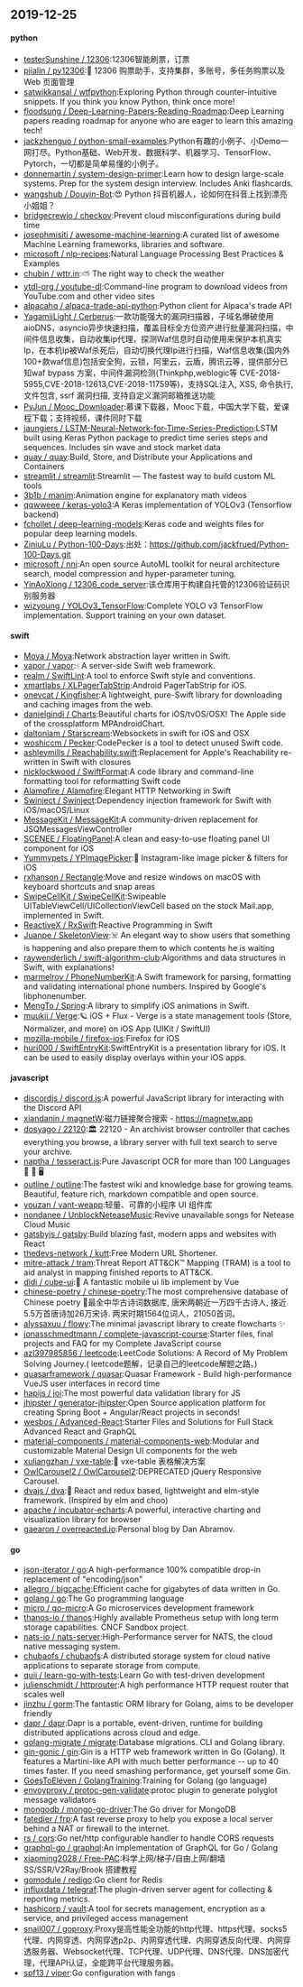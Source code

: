## 2019-12-25

#### python
* [testerSunshine / 12306](https://github.com/testerSunshine/12306):12306智能刷票，订票
* [pjialin / py12306](https://github.com/pjialin/py12306):🚂
12306 购票助手，支持集群，多账号，多任务购票以及 Web 页面管理
* [satwikkansal / wtfpython](https://github.com/satwikkansal/wtfpython):Exploring Python through counter-intuitive snippets. If you think you know Python, think once more!
* [floodsung / Deep-Learning-Papers-Reading-Roadmap](https://github.com/floodsung/Deep-Learning-Papers-Reading-Roadmap):Deep Learning papers reading roadmap for anyone who are eager to learn this amazing tech!
* [jackzhenguo / python-small-examples](https://github.com/jackzhenguo/python-small-examples):Python有趣的小例子、小Demo一网打尽。Python基础、Web开发、数据科学、机器学习、TensorFlow、Pytorch，一切都是简单易懂的小例子。
* [donnemartin / system-design-primer](https://github.com/donnemartin/system-design-primer):Learn how to design large-scale systems. Prep for the system design interview. Includes Anki flashcards.
* [wangshub / Douyin-Bot](https://github.com/wangshub/Douyin-Bot):😍
Python 抖音机器人，论如何在抖音上找到漂亮小姐姐？
* [bridgecrewio / checkov](https://github.com/bridgecrewio/checkov):Prevent cloud misconfigurations during build time
* [josephmisiti / awesome-machine-learning](https://github.com/josephmisiti/awesome-machine-learning):A curated list of awesome Machine Learning frameworks, libraries and software.
* [microsoft / nlp-recipes](https://github.com/microsoft/nlp-recipes):Natural Language Processing Best Practices & Examples
* [chubin / wttr.in](https://github.com/chubin/wttr.in):⛅️
The right way to check the weather
* [ytdl-org / youtube-dl](https://github.com/ytdl-org/youtube-dl):Command-line program to download videos from YouTube.com and other video sites
* [alpacahq / alpaca-trade-api-python](https://github.com/alpacahq/alpaca-trade-api-python):Python client for Alpaca's trade API
* [YagamiiLight / Cerberus](https://github.com/YagamiiLight/Cerberus):一款功能强大的漏洞扫描器，子域名爆破使用aioDNS，asyncio异步快速扫描，覆盖目标全方位资产进行批量漏洞扫描，中间件信息收集，自动收集ip代理，探测Waf信息时自动使用来保护本机真实Ip，在本机Ip被Waf杀死后，自动切换代理Ip进行扫描，Waf信息收集(国内外100+款waf信息)包括安全狗，云锁，阿里云，云盾，腾讯云等，提供部分已知waf bypass 方案，中间件漏洞检测(Thinkphp,weblogic等 CVE-2018-5955,CVE-2018-12613,CVE-2018-11759等)，支持SQL注入, XSS, 命令执行,文件包含, ssrf 漏洞扫描, 支持自定义漏洞邮箱推送功能
* [PyJun / Mooc_Downloader](https://github.com/PyJun/Mooc_Downloader):慕课下载器，Mooc下载，中国大学下载，爱课程下载；支持视频，课件同时下载
* [jaungiers / LSTM-Neural-Network-for-Time-Series-Prediction](https://github.com/jaungiers/LSTM-Neural-Network-for-Time-Series-Prediction):LSTM built using Keras Python package to predict time series steps and sequences. Includes sin wave and stock market data
* [quay / quay](https://github.com/quay/quay):Build, Store, and Distribute your Applications and Containers
* [streamlit / streamlit](https://github.com/streamlit/streamlit):Streamlit — The fastest way to build custom ML tools
* [3b1b / manim](https://github.com/3b1b/manim):Animation engine for explanatory math videos
* [qqwweee / keras-yolo3](https://github.com/qqwweee/keras-yolo3):A Keras implementation of YOLOv3 (Tensorflow backend)
* [fchollet / deep-learning-models](https://github.com/fchollet/deep-learning-models):Keras code and weights files for popular deep learning models.
* [ZiniuLu / Python-100-Days](https://github.com/ZiniuLu/Python-100-Days):出处：https://github.com/jackfrued/Python-100-Days.git
* [microsoft / nni](https://github.com/microsoft/nni):An open source AutoML toolkit for neural architecture search, model compression and hyper-parameter tuning.
* [YinAoXiong / 12306_code_server](https://github.com/YinAoXiong/12306_code_server):该仓库用于构建自托管的12306验证码识别服务器
* [wizyoung / YOLOv3_TensorFlow](https://github.com/wizyoung/YOLOv3_TensorFlow):Complete YOLO v3 TensorFlow implementation. Support training on your own dataset.

#### swift
* [Moya / Moya](https://github.com/Moya/Moya):Network abstraction layer written in Swift.
* [vapor / vapor](https://github.com/vapor/vapor):💧
A server-side Swift web framework.
* [realm / SwiftLint](https://github.com/realm/SwiftLint):A tool to enforce Swift style and conventions.
* [xmartlabs / XLPagerTabStrip](https://github.com/xmartlabs/XLPagerTabStrip):Android PagerTabStrip for iOS.
* [onevcat / Kingfisher](https://github.com/onevcat/Kingfisher):A lightweight, pure-Swift library for downloading and caching images from the web.
* [danielgindi / Charts](https://github.com/danielgindi/Charts):Beautiful charts for iOS/tvOS/OSX! The Apple side of the crossplatform MPAndroidChart.
* [daltoniam / Starscream](https://github.com/daltoniam/Starscream):Websockets in swift for iOS and OSX
* [woshiccm / Pecker](https://github.com/woshiccm/Pecker):CodePecker is a tool to detect unused Swift code.
* [ashleymills / Reachability.swift](https://github.com/ashleymills/Reachability.swift):Replacement for Apple's Reachability re-written in Swift with closures
* [nicklockwood / SwiftFormat](https://github.com/nicklockwood/SwiftFormat):A code library and command-line formatting tool for reformatting Swift code
* [Alamofire / Alamofire](https://github.com/Alamofire/Alamofire):Elegant HTTP Networking in Swift
* [Swinject / Swinject](https://github.com/Swinject/Swinject):Dependency injection framework for Swift with iOS/macOS/Linux
* [MessageKit / MessageKit](https://github.com/MessageKit/MessageKit):A community-driven replacement for JSQMessagesViewController
* [SCENEE / FloatingPanel](https://github.com/SCENEE/FloatingPanel):A clean and easy-to-use floating panel UI component for iOS
* [Yummypets / YPImagePicker](https://github.com/Yummypets/YPImagePicker):📸
Instagram-like image picker & filters for iOS
* [rxhanson / Rectangle](https://github.com/rxhanson/Rectangle):Move and resize windows on macOS with keyboard shortcuts and snap areas
* [SwipeCellKit / SwipeCellKit](https://github.com/SwipeCellKit/SwipeCellKit):Swipeable UITableViewCell/UICollectionViewCell based on the stock Mail.app, implemented in Swift.
* [ReactiveX / RxSwift](https://github.com/ReactiveX/RxSwift):Reactive Programming in Swift
* [Juanpe / SkeletonView](https://github.com/Juanpe/SkeletonView):☠️
An elegant way to show users that something is happening and also prepare them to which contents he is waiting
* [raywenderlich / swift-algorithm-club](https://github.com/raywenderlich/swift-algorithm-club):Algorithms and data structures in Swift, with explanations!
* [marmelroy / PhoneNumberKit](https://github.com/marmelroy/PhoneNumberKit):A Swift framework for parsing, formatting and validating international phone numbers. Inspired by Google's libphonenumber.
* [MengTo / Spring](https://github.com/MengTo/Spring):A library to simplify iOS animations in Swift.
* [muukii / Verge](https://github.com/muukii/Verge):🪐 iOS + Flux - Verge is a state management tools (Store, Normalizer, and more) on iOS App (UIKit / SwiftUI)
* [mozilla-mobile / firefox-ios](https://github.com/mozilla-mobile/firefox-ios):Firefox for iOS
* [huri000 / SwiftEntryKit](https://github.com/huri000/SwiftEntryKit):SwiftEntryKit is a presentation library for iOS. It can be used to easily display overlays within your iOS apps.

#### javascript
* [discordjs / discord.js](https://github.com/discordjs/discord.js):A powerful JavaScript library for interacting with the Discord API
* [xiandanin / magnetW](https://github.com/xiandanin/magnetW):磁力链接聚合搜索 - https://magnetw.app
* [dosyago / 22120](https://github.com/dosyago/22120):🏛
22120 - An archivist browser controller that caches everything you browse, a library server with full text search to serve your archive.
* [naptha / tesseract.js](https://github.com/naptha/tesseract.js):Pure Javascript OCR for more than 100 Languages
📖
🎉
🖥
* [outline / outline](https://github.com/outline/outline):The fastest wiki and knowledge base for growing teams. Beautiful, feature rich, markdown compatible and open source.
* [youzan / vant-weapp](https://github.com/youzan/vant-weapp):轻量、可靠的小程序 UI 组件库
* [nondanee / UnblockNeteaseMusic](https://github.com/nondanee/UnblockNeteaseMusic):Revive unavailable songs for Netease Cloud Music
* [gatsbyjs / gatsby](https://github.com/gatsbyjs/gatsby):Build blazing fast, modern apps and websites with React
* [thedevs-network / kutt](https://github.com/thedevs-network/kutt):Free Modern URL Shortener.
* [mitre-attack / tram](https://github.com/mitre-attack/tram):Threat Report ATT&CK™ Mapping (TRAM) is a tool to aid analyst in mapping finished reports to ATT&CK.
* [didi / cube-ui](https://github.com/didi/cube-ui):🔶
A fantastic mobile ui lib implement by Vue
* [chinese-poetry / chinese-poetry](https://github.com/chinese-poetry/chinese-poetry):The most comprehensive database of Chinese poetry 🧶最全中华古诗词数据库, 唐宋两朝近一万四千古诗人, 接近5.5万首唐诗加26万宋诗. 两宋时期1564位词人，21050首词。
* [alyssaxuu / flowy](https://github.com/alyssaxuu/flowy):The minimal javascript library to create flowcharts
✨
* [jonasschmedtmann / complete-javascript-course](https://github.com/jonasschmedtmann/complete-javascript-course):Starter files, final projects and FAQ for my Complete JavaScript course
* [azl397985856 / leetcode](https://github.com/azl397985856/leetcode):LeetCode Solutions: A Record of My Problem Solving Journey.( leetcode题解，记录自己的leetcode解题之路。)
* [quasarframework / quasar](https://github.com/quasarframework/quasar):Quasar Framework - Build high-performance VueJS user interfaces in record time
* [hapijs / joi](https://github.com/hapijs/joi):The most powerful data validation library for JS
* [jhipster / generator-jhipster](https://github.com/jhipster/generator-jhipster):Open Source application platform for creating Spring Boot + Angular/React projects in seconds!
* [wesbos / Advanced-React](https://github.com/wesbos/Advanced-React):Starter Files and Solutions for Full Stack Advanced React and GraphQL
* [material-components / material-components-web](https://github.com/material-components/material-components-web):Modular and customizable Material Design UI components for the web
* [xuliangzhan / vxe-table](https://github.com/xuliangzhan/vxe-table):🐬
vxe-table 表格解决方案
* [OwlCarousel2 / OwlCarousel2](https://github.com/OwlCarousel2/OwlCarousel2):DEPRECATED jQuery Responsive Carousel.
* [dvajs / dva](https://github.com/dvajs/dva):🌱
React and redux based, lightweight and elm-style framework. (Inspired by elm and choo)
* [apache / incubator-echarts](https://github.com/apache/incubator-echarts):A powerful, interactive charting and visualization library for browser
* [gaearon / overreacted.io](https://github.com/gaearon/overreacted.io):Personal blog by Dan Abramov.

#### go
* [json-iterator / go](https://github.com/json-iterator/go):A high-performance 100% compatible drop-in replacement of "encoding/json"
* [allegro / bigcache](https://github.com/allegro/bigcache):Efficient cache for gigabytes of data written in Go.
* [golang / go](https://github.com/golang/go):The Go programming language
* [micro / go-micro](https://github.com/micro/go-micro):A Go microservices development framework
* [thanos-io / thanos](https://github.com/thanos-io/thanos):Highly available Prometheus setup with long term storage capabilities. CNCF Sandbox project.
* [nats-io / nats-server](https://github.com/nats-io/nats-server):High-Performance server for NATS, the cloud native messaging system.
* [chubaofs / chubaofs](https://github.com/chubaofs/chubaofs):A distributed storage system for cloud native applications to separate storage from compute.
* [quii / learn-go-with-tests](https://github.com/quii/learn-go-with-tests):Learn Go with test-driven development
* [julienschmidt / httprouter](https://github.com/julienschmidt/httprouter):A high performance HTTP request router that scales well
* [jinzhu / gorm](https://github.com/jinzhu/gorm):The fantastic ORM library for Golang, aims to be developer friendly
* [dapr / dapr](https://github.com/dapr/dapr):Dapr is a portable, event-driven, runtime for building distributed applications across cloud and edge.
* [golang-migrate / migrate](https://github.com/golang-migrate/migrate):Database migrations. CLI and Golang library.
* [gin-gonic / gin](https://github.com/gin-gonic/gin):Gin is a HTTP web framework written in Go (Golang). It features a Martini-like API with much better performance -- up to 40 times faster. If you need smashing performance, get yourself some Gin.
* [GoesToEleven / GolangTraining](https://github.com/GoesToEleven/GolangTraining):Training for Golang (go language)
* [envoyproxy / protoc-gen-validate](https://github.com/envoyproxy/protoc-gen-validate):protoc plugin to generate polyglot message validators
* [mongodb / mongo-go-driver](https://github.com/mongodb/mongo-go-driver):The Go driver for MongoDB
* [fatedier / frp](https://github.com/fatedier/frp):A fast reverse proxy to help you expose a local server behind a NAT or firewall to the internet.
* [rs / cors](https://github.com/rs/cors):Go net/http configurable handler to handle CORS requests
* [graphql-go / graphql](https://github.com/graphql-go/graphql):An implementation of GraphQL for Go / Golang
* [xiaoming2028 / Free-PAC](https://github.com/xiaoming2028/Free-PAC):科学上网/梯子/自由上网/翻墙 SS/SSR/V2Ray/Brook 搭建教程
* [gomodule / redigo](https://github.com/gomodule/redigo):Go client for Redis
* [influxdata / telegraf](https://github.com/influxdata/telegraf):The plugin-driven server agent for collecting & reporting metrics.
* [hashicorp / vault](https://github.com/hashicorp/vault):A tool for secrets management, encryption as a service, and privileged access management
* [snail007 / goproxy](https://github.com/snail007/goproxy):Proxy是高性能全功能的http代理、https代理、socks5代理、内网穿透、内网穿透p2p、内网穿透代理、内网穿透反向代理、内网穿透服务器、Websocket代理、TCP代理、UDP代理、DNS代理、DNS加密代理，代理API认证，全能跨平台代理服务器。
* [spf13 / viper](https://github.com/spf13/viper):Go configuration with fangs
